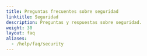 ```yaml
---
title: Preguntas frecuentes sobre seguridad
linktitle: Seguridad
description: Preguntas y respuestas sobre seguridad.
weight: 30
layout: faq
aliases:
  - /help/faq/security
---
```

